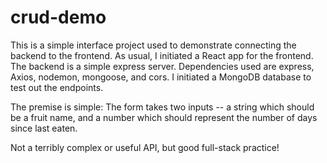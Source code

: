 # crud-demo

This is a simple interface project used to demonstrate connecting the backend to the frontend. As usual, I initiated a React app for the frontend. The backend is a simple express server. Dependencies used are express, Axios, nodemon, mongoose, and cors. I initiated a MongoDB database to test out the endpoints.

The premise is simple: The form takes two inputs -- a string which should be a fruit name, and a number which should represent the number of days since last eaten.

Not a terribly complex or useful API, but good full-stack practice!